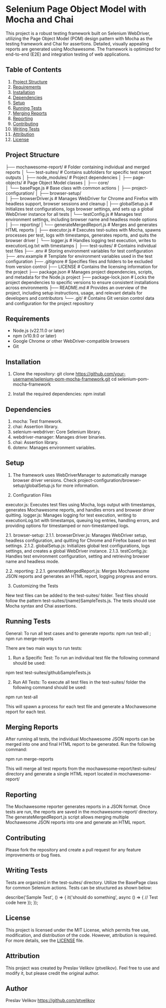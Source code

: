 # Selenium Page Object Model with Mocha and Chai

This project is a robust testing framework built on Selenium WebDriver, utilizing the Page Object Model (POM) design pattern with Mocha as the testing framework and Chai for assertions. Detailed, visually appealing reports are generated using Mochawesome. The framework is optimized for end-to-end (E2E) and integration testing of web applications.

## Table of Contents
1. [Project Structure](#project-structure)
2. [Requirements](#requirements)
3. [Installation](#installation)
4. [Dependencies](#dependencies)
5. [Setup](#setup)
6. [Running Tests](#running-tests)
7. [Merging Reports](#merging-reports)
8. [Reporting](#reporting)
9. [Contributing](#contributing)
10. [Writing Tests](#writing-tests)
11. [Attribution](#attribution)
12. [License](#license)

## Project Structure

├── mochawesome-report/                   # Folder containing individual and merged reports
│   └── test-suites/                      # Contains subfolders for specific test report outputs
│
├── node_modules/                         # Project dependencies
│
├── page-objects/                         # Page Object Model classes
│   ├── core/                    
│       └── basePage.js                   # Base class with common actions
│
├── project-configuration/
│       ├── browser-setup/                    
│           ├── browserDriver.js          # Manages WebDriver for Chrome and Firefox with headless support, browser sessions and cleanup
|           ├── globalSetup.js            # Initializes test configurations, logs browser settings, and sets up a global WebDriver instance for all tests
|           └── testConfig.js             # Manages test environment settings, including browser name and headless mode options
│       ├── reporting/
|           └── generateMergedReport.js   # Merges and generates HTML reports
│   ├── executor.js                       # Executes test-suites with Mocha, spawns processes per test, logs with timestamps, generates reports, and quits the browser driver
│   └── logger.js                         # Handles logging test execution, writes to executionLog.txt with timestamps
│
├── test-suites/                          # Contains individual test files
├── .env                                  # Storing environment variables for test configuration
├── .env.example                          # Template for environment variables used in the test configuration
├── .gitignore                            # Specifies files and folders to be excluded from version control
├── LICENSE                               # Contains the licensing information for the project
├── package.json                          # Manages project dependencies, scripts, and metadata for the Node.js project
├── package-lock.json                     # Locks the project dependencies to specific versions to ensure consistent installations across environments
├── README.md                             # Provides an overview of the project, including setup instructions, usage, and relevant details for developers and contributors
└── .git/                                 # Contains Git version control data and configuration for the project repository

## Requirements

- Node.js (v22.11.0 or later)
- npm (v10.9.0 or later)
- Google Chrome or other WebDriver-compatible browsers
- Git

## Installation

1. Clone the repository:
   git clone https://github.com/your-username/selenium-pom-mocha-framework.git
   cd selenium-pom-mocha-framework

2. Install the required dependencies:
   npm install

## Dependencies

1. mocha: Test framework.
2. chai: Assertion library.
3. selenium-webdriver: Core Selenium library.
4. webdriver-manager: Manages driver binaries.
5. chai: Assertion library.
6. dotenv: Manages environment variables.

## Setup

1. The framework uses WebDriverManager to automatically manage browser driver versions. Check project-configuration/browser-setup/globalSetup.js for more information.

2. Configuration Files

executor.js: Executes test files using Mocha, logs output with timestamps, generates Mochawesome reports, and handles errors and browser driver quitting.
logger.js: Manages logging for test execution, writing to executionLog.txt with timestamps, queuing log entries, handling errors, and providing options for timestamped or non-timestamped logs.

2.1. browser-setup:
2.1.1. browserDriver.js: Manages WebDriver setup, headless configuration, and quitting for Chrome and Firefox based on test settings.
2.1.2. globalSetup.js: Initializes global test configurations, logs settings, and creates a global WebDriver instance. 
2.1.3. testConfig.js: Handles test environment configuration, setting and retrieving browser name and headless mode.

2.2. reporting:
2.2.1. generateMergedReport.js: Merges Mochawesome JSON reports and generates an HTML report, logging progress and errors.

3. Customizing the Tests

New test files can be added to the test-suites/ folder. Test files should follow the pattern test-suites/{name}SampleTests.js. The tests should use Mocha syntax and Chai assertions.

## Running Tests

General: To run all test cases and to generate reports: npm run test-all ; npm run merge-reports

There are two main ways to run tests:

1. Run a Specific Test: To run an individual test file the following command should be used:

npm test test-suites/githubSampleTests.js

2. Run All Tests: To execute all test files in the test-suites/ folder the following command should be used:

npm run test-all

This will spawn a process for each test file and generate a Mochawesome report for each test.

## Merging Reports

After running all tests, the individual Mochawesome JSON reports can be merged into one and final HTML report to be generated. Run the following command:

npm run merge-reports

This will merge all test reports from the mochawesome-report/test-suites/ directory and generate a single HTML report located in mochawesome-report/

## Reporting

The Mochawesome reporter generates reports in a JSON format. Once tests are run, the reports are saved in the mochawesome-report/ directory.
The generateMergedReport.js script allows merging multiple Mochawesome JSON reports into one and generate an HTML report.

## Contributing

Please fork the repository and create a pull request for any feature improvements or bug fixes.

## Writing Tests

Tests are organized in the test-suites/ directory. Utilize the BasePage class for common Selenium actions. Tests can be structured as shown below:

describe('Sample Test', () => {
  it('should do something', async () => {
    // Test code here
  });
});

## License

This project is licensed under the MIT License, which permits free use, modification, and distribution of the code. However, attribution is required. 
For more details, see the [LICENSE](./LICENSE) file.

## Attribution

This project was created by Preslav Velikov (ptvelikov). Feel free to use and modify it, but please credit the original author.

## Author

Preslav Velikov
https://github.com/ptvelikov